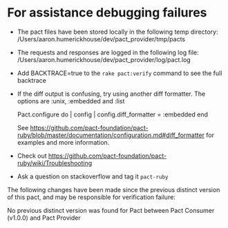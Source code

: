 # For assistance debugging failures

* The pact files have been stored locally in the following temp directory:
    /Users/aaron.humerickhouse/dev/pact_provider/tmp/pacts

* The requests and responses are logged in the following log file:
    /Users/aaron.humerickhouse/dev/pact_provider/log/pact.log

* Add BACKTRACE=true to the `rake pact:verify` command to see the full backtrace

* If the diff output is confusing, try using another diff formatter.
  The options are :unix, :embedded and :list

    Pact.configure do | config |
      config.diff_formatter = :embedded
    end

  See https://github.com/pact-foundation/pact-ruby/blob/master/documentation/configuration.md#diff_formatter for examples and more information.

* Check out https://github.com/pact-foundation/pact-ruby/wiki/Troubleshooting

* Ask a question on stackoverflow and tag it `pact-ruby`


The following changes have been made since the previous distinct version of this pact, and may be responsible for verification failure:

No previous distinct version was found for Pact between Pact Consumer (v1.0.0) and Pact Provider